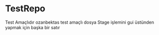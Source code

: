 # TestRepo
Test Amaçlıdır
ozanbektas
test amaçlı dosya
Stage işlemini gui üstünden yapmak için başka bir satır

